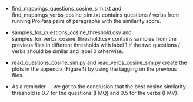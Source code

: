 * find_mappings_questions_cosine_sim.txt and find_mappings_verbs_cosine_sim.txt
contains questions / verbs from running ProPara pairs of paragraphs with the similarity score.
  
* samples_for_questions_cosine_threshold.csv and samples_for_verbs_cosine_threshold.csv
contains samples from the previous files in different thresholds with label 1 if the two
  questions / verbs should be similar and label 0 otherwise. 
  
* read_questions_cosine_sim.py and read_verbs_cosine_sim.py create the plots in the 
appendix (Figure4) by using the tagging on the previous files.
  
* As a reminder -- we got to the conclusion that the best cosine similarity threshold is 
0.7 for the questions (FMQ) and 0.5 for the verbs (FMV).